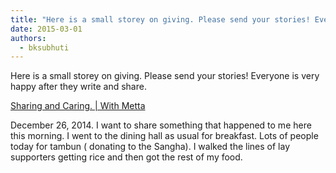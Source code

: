 ```yaml
---
title: "Here is a small storey on giving. Please send your stories! Everyone is very happy after they write ..."
date: 2015-03-01
authors: 
  - bksubhuti
---
```


Here is a small storey on giving. Please send your stories! Everyone is very happy after they write and share.﻿

[Sharing and Caring. | With Metta](http://withmetta.net/sharing-and-caring/)

December 26, 2014. I want to share something that happened to me here this morning. I went to the dining hall as usual for breakfast. Lots of people today for tambun ( donating to the Sangha). I walked the lines of lay supporters getting rice and then got the rest of my food.

